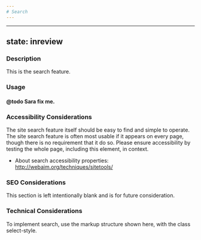 ```yaml
---
# Search
---
```


---
state: inreview
---

### Description
This is the search feature.

### Usage
#### @todo Sara fix me.

### Accessibility Considerations
The site search feature itself should be easy to find and simple to operate. The site search feature is often most usable if it appears on every page, though there is no requirement that it do so. Please ensure accessibility by testing the whole page, including this element, in context.

* About search accessibility properties: http://webaim.org/techniques/sitetools/

### SEO Considerations
This section is left intentionally blank and is for future consideration.

### Technical Considerations
To implement search, use the markup structure shown here, with the class select-style.
